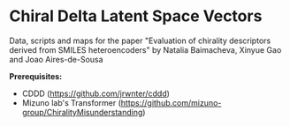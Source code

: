 <h1><b>Chiral Delta Latent Space Vectors</b></h1>

Data, scripts and maps for the paper "Evaluation of chirality descriptors derived from SMILES heteroencoders" by Natalia Baimacheva, Xinyue Gao and Joao Aires-de-Sousa

<b>Prerequisites:</b>
  - CDDD (https://github.com/jrwnter/cddd)
  - Mizuno lab's Transformer (https://github.com/mizuno-group/ChiralityMisunderstanding)

